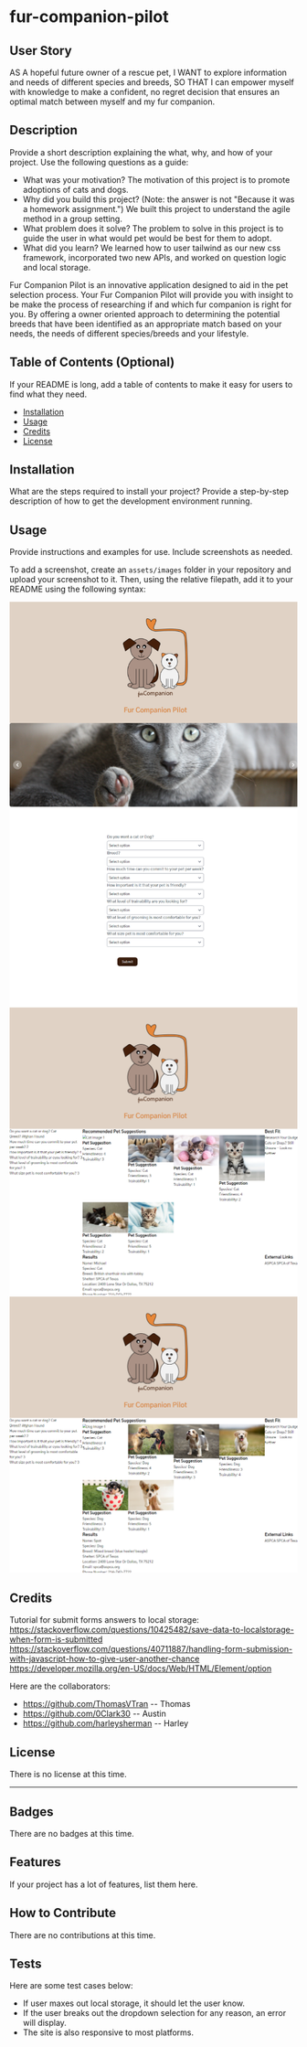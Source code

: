 # fur-companion-pilot

## User Story

AS A hopeful future owner of a rescue pet,
I WANT to explore information and needs of different species and breeds,
SO THAT I can empower myself with knowledge to make a confident, no regret decision that ensures an optimal match between myself and my fur companion.

## Description

Provide a short description explaining the what, why, and how of your project. Use the following questions as a guide:

- What was your motivation? The motivation of this project is to promote adoptions of cats and dogs.
- Why did you build this project? (Note: the answer is not "Because it was a homework assignment.") We built this project to understand the agile method in a group setting.
- What problem does it solve? The problem to solve in this project is to guide the user in what would pet would be best for them to adopt.
- What did you learn? We learned how to user tailwind as our new css framework, incorporated two new APIs, and worked on question logic and local storage.

Fur Companion Pilot is an innovative application designed to aid in the pet selection process. Your Fur Companion Pilot will provide you with insight to be make the process of researching if and which fur companion is right for you. By offering a owner oriented approach to determining the potential breeds that have been identified as an appropriate match based on your needs, the needs of different species/breeds and your lifestyle.

## Table of Contents (Optional)

If your README is long, add a table of contents to make it easy for users to find what they need.

- [Installation](#installation)
- [Usage](#usage)
- [Credits](#credits)
- [License](#license)

## Installation

What are the steps required to install your project? Provide a step-by-step description of how to get the development environment running.

## Usage

Provide instructions and examples for use. Include screenshots as needed.

To add a screenshot, create an `assets/images` folder in your repository and upload your screenshot to it. Then, using the relative filepath, add it to your README using the following syntax:

![alt](assets/images/Fur-companion-pilot-home.png)
![alt](assets/images/Fur-companion-pilot-Cat-result.png)
![alt](assets/images/Fur-companion-pilot-Dog-result.png)
    

## Credits

Tutorial for submit forms answers to local storage:
https://stackoverflow.com/questions/10425482/save-data-to-localstorage-when-form-is-submitted
https://stackoverflow.com/questions/40711887/handling-form-submission-with-javascript-how-to-give-user-another-chance
https://developer.mozilla.org/en-US/docs/Web/HTML/Element/option

Here are the collaborators:
- https://github.com/ThomasVTran -- Thomas
- https://github.com/0Clark30 -- Austin
- https://github.com/harleysherman -- Harley

## License

There is no license at this time.

---

## Badges

There are no badges at this time.

## Features

If your project has a lot of features, list them here.

## How to Contribute

There are no contributions at this time.

## Tests

Here are some test cases below:
- If user maxes out local storage, it should let the user know.
- If the user breaks out the dropdown selection for any reason, an error will display.
- The site is also responsive to most platforms.

